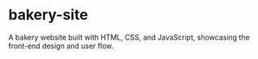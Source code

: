 # bakery-site
A bakery website built with HTML, CSS, and JavaScript, showcasing the front-end design and user flow.
